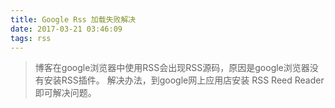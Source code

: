 ```yaml
---
title: Google Rss 加载失败解决
date: 2017-03-21 03:46:09
tags: rss
---
```


> 博客在google浏览器中使用RSS会出现RSS源码，原因是google浏览器没有安装RSS插件。
> 解决办法，到google网上应用店安装 RSS Reed Reader 即可解决问题。
